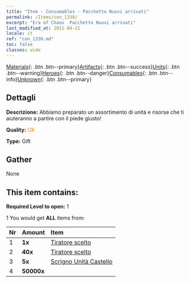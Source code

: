 ```yaml
---
title: "Item - Consumables - Pacchetto Nuovi arrivati"
permalink: /Items/con_1338/
excerpt: "Era of Chaos  Pacchetto Nuovi arrivati"
last_modified_at: 2021-04-21
locale: it
ref: "con_1338.md"
toc: false
classes: wide
---
```

 [Materials](/it/Items/){: .btn .btn--primary}[Artifacts](/it/Items/Artifacts/){: .btn .btn--success}[Units](/it/Items/Units/){: .btn .btn--warning}[Heroes](/it/Items/Heroes/){: .btn .btn--danger}[Consumables](/it/Items/Consumables/){: .btn .btn--info}[Unknown](/it/Items/Unknown/){: .btn .btn--primary}

## Dettagli
 **Descrizione:** Abbiamo preparato un assortimento di unità e risorse che ti aiuteranno a partire con il piede giusto!

 **Quality:** <span style="color: #FF8C00">OK</span>

 **Type:** Gift

## Gather

  None

## This item contains:

 **Required Level to open:** 1

 1 You would get **ALL** items  from:

  | Nr | Amount |     Item    |
  |:---|:-------|:------------|
  | 1 |  **1x** | [Tiratore scelto](/it/units/Marksman/) |  | 
  | 2 |  **40x** | [Tiratore scelto](/it/Items/unt_191/) |  | 
  | 3 |  **5x** | [Scrigno Unità Castello](/it/Items/con_1269/) |  | 
  | 4 |  **50000x** | <i class="fas fa-coins"/> |  | 
